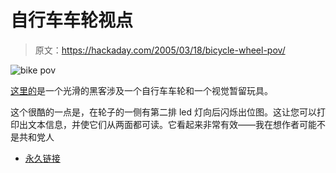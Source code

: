 # 自行车车轮视点

> 原文：<https://hackaday.com/2005/03/18/bicycle-wheel-pov/>

![bike pov](img/1469017d63782ebbdd468116e541b42c.png)

[这里的](http://drewish.com/blogger/archives/2005/03/17/2sided_pov_toy.html)是一个光滑的黑客涉及一个自行车车轮和一个视觉暂留玩具。

这个很酷的一点是，在轮子的一侧有第二排 led 灯向后闪烁出位图。这让您可以打印出文本信息，并使它们从两面都可读。它看起来非常有效——我在想作者可能不是共和党人

*   [永久链接](http://drewish.com/blogger/archives/2005/03/17/2sided_pov_toy.html)